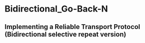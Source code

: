 # Bidirectional_Go-Back-N

## Implementing a Reliable Transport Protocol (Bidirectional selective repeat version)
